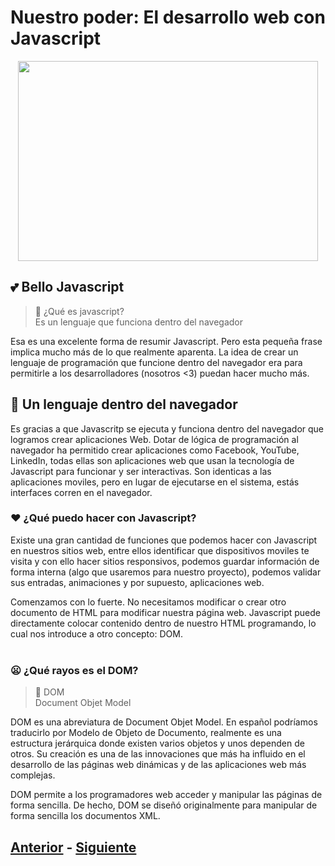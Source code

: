 # Nuestro poder: El desarrollo web con Javascript
<p align="center">
  <img width="480" height="320" src="https://github.com/MiguelRAvila/Mi-Primera-Aplicaci-n-Web/blob/master/image2.jpg">
</p>

## 💕 Bello Javascript

> :newspaper: ¿Qué es javascript?
> <br> Es un lenguaje que funciona dentro del navegador 

Esa es una excelente forma de resumir Javascript. Pero esta pequeña frase implica mucho más de lo que realmente aparenta. La idea de crear un lenguaje de programación que funcione dentro del navegador era para permitirle a los desarrolladores (nosotros <3) puedan hacer mucho más. 
<br>




## 📱 Un lenguaje dentro del navegador

Es gracias a que Javascritp se ejecuta y funciona dentro del navegador que logramos crear aplicaciones Web. Dotar de lógica de programación al navegador ha permitido crear aplicaciones como Facebook, YouTube, LinkedIn, todas ellas son aplicaciones web que usan la tecnología de Javascript para funcionar y ser interactivas. Son identicas a las aplicaciones moviles, pero en lugar de ejecutarse en el sistema, estás interfaces corren en el navegador.


### :heart: ¿Qué puedo hacer con Javascript?
Existe una gran cantidad de funciones que podemos hacer con Javascript en nuestros sitios web, entre ellos identificar que dispositivos moviles te visita y con ello hacer sitios responsivos, podemos guardar información de forma interna (algo que usaremos para nuestro proyecto), podemos validar sus entradas, animaciones y por supuesto, aplicaciones web.

Comenzamos con lo fuerte. No necesitamos modificar o crear otro documento de HTML para modificar nuestra página web. Javascript puede directamente colocar contenido dentro de nuestro HTML programando, lo cual nos introduce a otro concepto: DOM.
<br>
<br>
### 😦 ¿Qué rayos es el DOM?

> :newspaper: DOM
> <br> Document Objet Model

DOM es una abreviatura de Document Objet Model. En español podríamos traducirlo por Modelo de Objeto de Documento, realmente es una estructura jerárquica donde existen varios objetos y unos dependen de otros.
Su creación es una de las innovaciones que más ha influido en el desarrollo de las páginas web dinámicas y de las aplicaciones web más complejas.

DOM permite a los programadores web acceder y manipular las páginas de forma sencilla. De hecho, DOM se diseñó originalmente para manipular de forma sencilla los documentos XML. 


## [Anterior](https://github.com/WorkshopTechnology/Materiales/blob/master/Talleres/CuentosDeJavascript/1.-home.md) - [Siguiente](https://github.com/WorkshopTechnology/Materiales/blob/master/Talleres/CuentosDeJavascript/1.5.-comentariosVariables%2CprettyThings.md)
